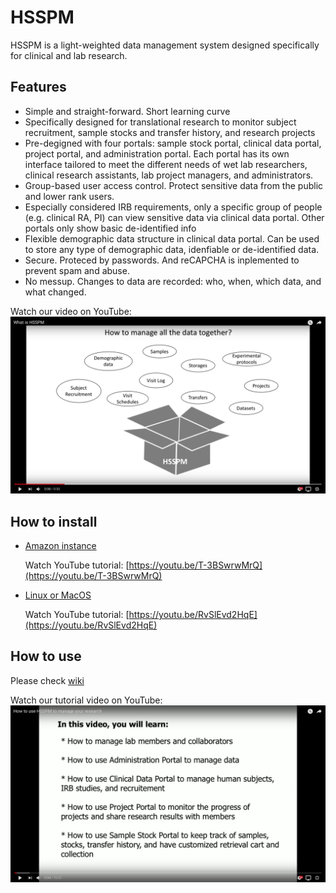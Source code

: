 # HSSPM

HSSPM is a light-weighted data management system designed specifically for clinical and lab research.

## Features
* Simple and straight-forward. Short learning curve
* Specifically designed for translational research to monitor subject recruitment, sample stocks and transfer history, and research projects
* Pre-degigned with four portals: sample stock portal, clinical data portal, project portal, and administration portal. Each portal has its own interface tailored to meet the different needs of wet lab researchers, clinical research assistants, lab project managers, and administrators.
* Group-based user access control. Protect sensitive data from the public and lower rank users.
* Especially considered IRB requirements, only a specific group of people (e.g. clinical RA, PI) can view sensitive data via clinical data portal.  Other portals only show basic de-identified info
* Flexible demographic data structure in clinical data portal. Can be used to store any type of demographic data, idenfiable or de-identified data.
* Secure. Proteced by passwords. And reCAPCHA is inplemented to prevent spam and abuse.
* No messup. Changes to data are recorded: who, when, which data, and what changed.

Watch our video on YouTube:
[![What is HSSPM](https://github.com/KunYang99/images/blob/master/youtube_what_is_HSSPM.png)](https://youtu.be/yhh4-7SyqtI)

## How to install
* [Amazon instance](https://github.com/KunYang99/HSSPM/wiki/Install-on-Amazon-instance)

  Watch YouTube tutorial: [https://youtu.be/T-3BSwrwMrQ](https://youtu.be/T-3BSwrwMrQ)
* [Linux or MacOS](https://github.com/KunYang99/HSSPM/wiki/Install-on-Linux-or-Mac)

  Watch YouTube tutorial: [https://youtu.be/RvSlEvd2HqE](https://youtu.be/RvSlEvd2HqE)

## How to use
Please check [wiki](https://github.com/KunYang99/HSSPM/wiki)

Watch our tutorial video on YouTube:
[![How to use HSSPM to manage your research](https://github.com/KunYang99/images/blob/master/youtube_usage.png)](https://youtu.be/FrIfjA7B2zI)
